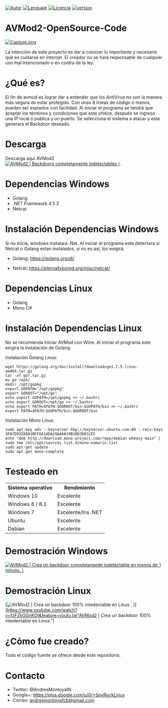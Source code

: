 [![Autor](https://img.shields.io/badge/Autor-Andr%C3%A9s%20Montoya-blue.svg)]()
[![Lenguaje](https://img.shields.io/badge/C%23-2017-yellow.svg)]()
[![Licencia](https://img.shields.io/badge/Licencia-GPL--3.0-green.svg)]()
[![version](https://img.shields.io/badge/Version-2.0-red.svg)]()
# AVMod2-OpenSource-Code

[![Capture.png](https://s30.postimg.org/rheiywz5d/Capture.png)](https://postimg.org/image/clfzrbnql/)

La intención de este proyecto es dar a conocer lo importante y necesario que es cuidarse en internet. El creador no se hará responsable de cualquier uso mal intencionado o en contra de la ley.

# ¿Qué es?

El fin de avmod es lograr dar a entender que los AntiVirus no son la manera más segura de estar protegido. Con unas 8 líneas de código o menos, pueden ser espiados con facilidad. Al iniciar el programa se tendrá que aceptar los términos y condiciones que este ofrece, después se ingresa una IP local o publica y un puerto. Se selecciona el sistema a atacar y este generara el Backdoor deseado.

# Descarga

Descarga aquí AVMod2 [![AVMod2 | Backdoors completamente indetectables )](http://icons.iconarchive.com/icons/webalys/kameleon.pics/16/Download-Computer-icon.png)](https://raw.githubusercontent.com/Spyrock/AVMod2/master/AVMod2/bin/Debug/AVMod2-Project.zip "AVMod2 | Backdoors completamente indetectables.").

# Dependencias Windows

- Golang
- .NET Framework 4.5.2
- Netcat

# Instalación Dependencias Windows

Si no inicia, windows instalara .Net. Al iniciar el programa este detectara si Netcat o Golang estan instalados, si no es así, los exigirá.

- Golang: https://golang.org/dl/

- Netcat: https://eternallybored.org/misc/netcat/

# Dependencias Linux

- Golang
- Mono C#

# Instalación Dependencias Linux

No se recomienda iniciar AVMod con Wine. Al iniciar el programa este exigira la instalación de Golang.

Instalación Golang Linux:

    wget https://golang.org/doc/install?download=go1.7.5.linux-amd64.tar.gz
    tar -xf go*.tar.gz
    mv go /opt/
    mkdir /opt/gopkg 
    export GOPATH="/opt/gopkg" 
    export GOROOT="/opt/go"
    echo export GOPATH=/opt/gopkg >> ~/.bashrc 
    echo export GOROOT=/opt/go >> ~/.bashrc 
    echo export PATH=$PATH:$GOROOT/bin:$GOPATH/bin >> ~/.bashrc
    export PATH=$PATH:$GOPATH/bin:$GOROOT/bin

Instalación Mono Linux:

    sudo apt-key adv --keyserver hkp://keyserver.ubuntu.com:80 --recv-keys 3FA7E0328081BFF6A14DA29AA6A19B38D3D831EF
    echo "deb http://download.mono-project.com/repo/debian wheezy main" | sudo tee /etc/apt/sources.list.d/mono-xamarin.list
    sudo apt-get update
    sudo apt-get mono-complete

# Testeado en 

<table>
    <tr>
        <th>Sistema operativo</th>
        <th> Rendimiento </th>
    </tr>
    <tr>
        <td>Windows 10</td>
        <td> Excelente </td>
    </tr>
    <tr>
        <td>Windows 8 / 8.1</td>
        <td> Excelente</td>
    </tr>
    <tr>
        <td>Windows 7</td>
        <td> Excelente/Ins .NET </td>
    </tr>
    <tr>
        <td>Ubuntu</td>
        <td> Excelente </td>
    </tr>
    <tr>
        <td>Debian</td>
        <td> Excelente </td>
    </tr>
</table>

# Demostración Windows

[![AVMod2 | Crea un backdoor completamente indetectable en menos de 1 minuto. )](https://s29.postimg.org/e2brrl4iv/Capture.png)](https://www.youtube.com/watch?v=r2AZSEqbFpQ&feature=youtu.be "AVMod2 | Crea un backdoor completamente indetectable en menos de 1 minuto.")

# Demostración Linux

[![AVMod2 | Crea un backdoor 100% intedectable en Linux . )](http://i68.tinypic.com/t0rb4w.png)](https://www.youtube.com/watch?v=fzFZkGGnKDI&feature=youtu.be"AVMod2 | Crea un backdoor 100% intedectable en Linux.")

# ¿Cómo fue creado?

Todo el código fuente se ofrece desde este repositorio.

# Contacto

- Twitter: @AndresMontoyaIN
- Google+: https://plus.google.com/u/0/+SpyRockLinux
- Correo: andresmontoyafcb@gmail.com
